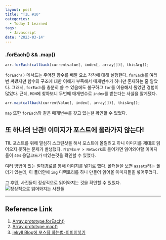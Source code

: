 ```yaml
---
layout: post
title: "TIL #10"
categories:
  - Today I Learned
tags:
  - Javascript
date: '2023-03-14'
---
```


### .forEach() && .map()

```js
arr.forEach(callback(currentvalue[, index[, array]])[, thisArg]);
```
`forEach()` 메서드는 주어진 함수를 배열 요소 각각에 대해 실행한다.
`forEach`를 여러번 써봤지만 함수의 구조에 대한 이해가 부족해서 매개변수가 하나만 존재하는 줄 알았다.
그래서, `forEach`를 충분히 쓸 수 있음에도 불구하고 `for`를 이용해서 풀었던 경험이 많았다.
근데, `MDN`에 찾아보니 두번째 매개변수로 `index`를 받는다는 사실을 알게됐다.

```js
arr.map(callback(currentValue[, index[, array]])[, thisArg]);
```
`map` 또한 `forEach`와 같은 매개변수를 갖고 있는걸 확인할 수 있었다.


## 또 하나의 난관! 이미지가 포스트에 올라가지 않는다!

TIL 포스트를 위해 열심히 스크린샷을 해서 포스트에 올릴려고 하니 이미지를 제대로 읽어오지 못하는 문제가 발생했다.
`개발자도구 > Network`로 들어가면 읽어와야할 이미지들이 `404` 응답코드가 떠있는것을 확인할 수 있었다.

여러 방법이 있는 절대경로를 통해 이미지를 넣기로 했다.
폴더들을 보면 `assets`라는 폴더가 있는데, 이 폴더안에 `img` 디렉토리를 하나 만들어 읽어올 이미지들을 넣어주었다.

그 후엔, 사진들이 정상적으로 읽어와지는 것을 확인할 수 있었다.
![정상적으로 읽어와지는 사진들](/assets/img/TIL10_04.png)


---

## Reference Link
1. [Array.prototype.forEach()](https://developer.mozilla.org/ko/docs/Web/JavaScript/Reference/Global_Objects/Array/forEach)
2. [Array.prototype.map()](https://developer.mozilla.org/ko/docs/Web/JavaScript/Reference/Global_Objects/Array/map)
3. [jekyll Blog에 포스팅 하는법-이미지넣기](https://likelionsungguk.github.io/20-12-17/jekyll-Blog%EC%97%90-%ED%8F%AC%EC%8A%A4%ED%8C%85-%ED%95%98%EB%8A%94%EB%B2%95-%EC%9D%B4%EB%AF%B8%EC%A7%80%EB%84%A3%EA%B8%B0)
